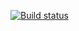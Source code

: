 [![Build status](https://ci.appveyor.com/api/projects/status/j51lmdbbme6m79pj?svg=true)](https://ci.appveyor.com/project/DAP2106/setupci)

